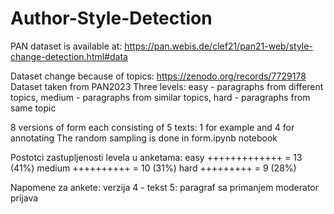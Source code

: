 # Author-Style-Detection

PAN dataset is available at:
https://pan.webis.de/clef21/pan21-web/style-change-detection.html#data

Dataset change because of topics: https://zenodo.org/records/7729178
Dataset taken from PAN2023
Three levels: easy - paragraphs from different topics, medium - paragraphs from similar topics, hard - paragraphs from same topic

8 versions of form each consisting of 5 texts: 1 for example and 4 for annotating
The random sampling is done in form.ipynb notebook

Postotci zastupljenosti levela u anketama:
easy +++++++++++++ = 13 (41%)
medium ++++++++++ = 10 (31%)
hard +++++++++ = 9 (28%)

Napomene za ankete:
verzija 4 - tekst 5: paragraf sa primanjem moderator prijava
